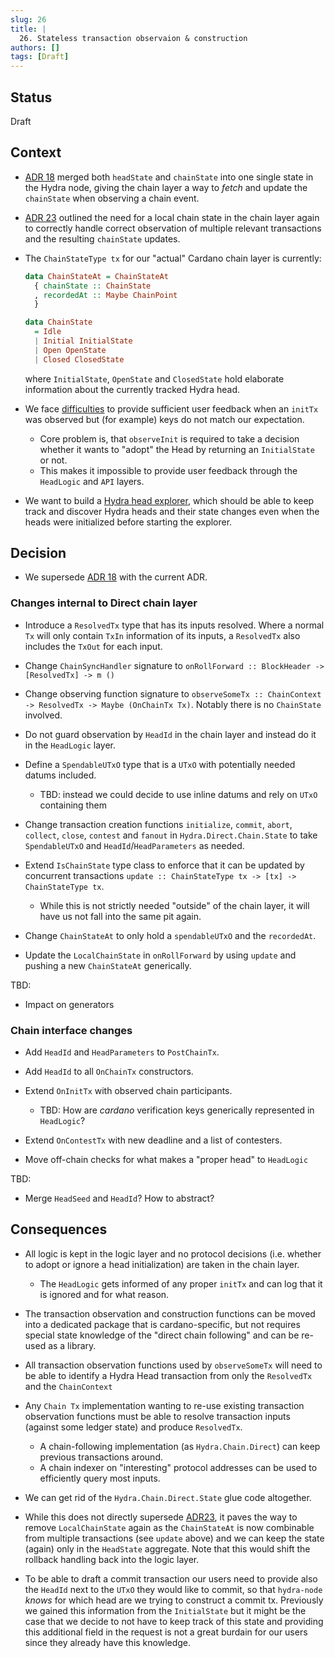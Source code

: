 ```yaml
---
slug: 26
title: |
  26. Stateless transaction observaion & construction
authors: []
tags: [Draft]
---
```


## Status

Draft

## Context

- [ADR 18](/adr/18) merged both `headState` and `chainState` into one single
  state in the Hydra node, giving the chain layer a way to _fetch_ and update
  the `chainState` when observing a chain event.

- [ADR 23](/adr/23) outlined the need for a local chain state in the chain layer
  again to correctly handle correct observation of multiple relevant
  transactions and the resulting `chainState` updates.

- The `ChainStateType tx` for our "actual" Cardano chain layer is currently:

  ```haskell
  data ChainStateAt = ChainStateAt
    { chainState :: ChainState
    , recordedAt :: Maybe ChainPoint
    }

  data ChainState
    = Idle
    | Initial InitialState
    | Open OpenState
    | Closed ClosedState
  ```

  where `InitialState`, `OpenState` and `ClosedState` hold elaborate information
  about the currently tracked Hydra head.

- We face [difficulties](https://github.com/input-output-hk/hydra/issues/529) to
  provide sufficient user feedback when an `initTx` was observed but (for
  example) keys do not match our expectation.

  - Core problem is, that `observeInit` is required to take a decision whether
    it wants to "adopt" the Head by returning an `InitialState` or not.
  - This makes it impossible to provide user feedback through the `HeadLogic`
    and `API` layers.

- We want to build a [Hydra head
  explorer](https://github.com/input-output-hk/hydra/issues/696), which should
  be able to keep track and discover Hydra heads and their state changes even
  when the heads were initialized before starting the explorer.

## Decision

- We supersede [ADR 18](/adr/18) with the current ADR.

### Changes internal to Direct chain layer

- Introduce a `ResolvedTx` type that has its inputs resolved. Where a normal
  `Tx` will only contain `TxIn` information of its inputs, a `ResolvedTx` also
  includes the `TxOut` for each input.

- Change `ChainSyncHandler` signature to `onRollForward :: BlockHeader -> [ResolvedTx] -> m ()`

- Change observing function signature to `observeSomeTx :: ChainContext ->
  ResolvedTx -> Maybe (OnChainTx Tx)`. Notably there is no `ChainState`
  involved.

- Do not guard observation by `HeadId` in the chain layer and instead do it in the `HeadLogic` layer.

- Define a `SpendableUTxO` type that is a `UTxO` with potentially needed datums included.

  - TBD: instead we could decide to use inline datums and rely on `UTxO` containing them

- Change transaction creation functions `initialize`, `commit`, `abort`,
  `collect`, `close`, `contest` and `fanout` in `Hydra.Direct.Chain.State` to
  take `SpendableUTxO` and `HeadId`/`HeadParameters` as needed.

- Extend `IsChainState` type class to enforce that it can be updated by
  concurrent transactions `update :: ChainStateType tx -> [tx] -> ChainStateType tx`.

  - While this is not strictly needed "outside" of the chain layer, it will have
    us not fall into the same pit again.

- Change `ChainStateAt` to only hold a `spendableUTxO` and the `recordedAt`.

- Update the `LocalChainState` in `onRollForward` by using `update` and pushing
  a new `ChainStateAt` generically.

TBD:

- Impact on generators

### Chain interface changes

- Add `HeadId` and `HeadParameters` to `PostChainTx`.
- Add `HeadId` to all `OnChainTx` constructors.
- Extend `OnInitTx` with observed chain participants.

  - TBD: How are _cardano_ verification keys generically represented in `HeadLogic`?

- Extend `OnContestTx` with new deadline and a list of contesters.
- Move off-chain checks for what makes a "proper head" to `HeadLogic`

TBD:

- Merge `HeadSeed` and `HeadId`? How to abstract?

## Consequences

- All logic is kept in the logic layer and no protocol decisions (i.e. whether
  to adopt or ignore a head initialization) are taken in the chain layer.

  - The `HeadLogic` gets informed of any proper `initTx` and can log that it is
    ignored and for what reason.

- The transaction observation and construction functions can be moved into a
  dedicated package that is cardano-specific, but not requires special state
  knowledge of the "direct chain following" and can be re-used as a library.

- All transaction observation functions used by `observeSomeTx` will need to be
  able to identify a Hydra Head transaction from only the `ResolvedTx` and the
  `ChainContext`

- Any `Chain Tx` implementation wanting to re-use existing transaction
  observation functions must be able to resolve transaction inputs (against some
  ledger state) and produce `ResolvedTx`.

  - A chain-following implementation (as `Hydra.Chain.Direct`) can keep previous
    transactions around.
  - A chain indexer on "interesting" protocol addresses can be used to
    efficiently query most inputs.

- We can get rid of the `Hydra.Chain.Direct.State` glue code altogether.

- While this does not directly supersede [ADR23](/adr/23), it paves the way to
  remove `LocalChainState` again as the `ChainStateAt` is now combinable from
  multiple transactions (see `update` above) and we can keep the state (again)
  only in the `HeadState` aggregate. Note that this would shift the rollback
  handling back into the logic layer.

- To be able to draft a commit transaction our users need to provide also the
  `HeadId` next to the `UTxO` they would like to commit, so that `hydra-node`
  _knows_ for which head are we trying to construct a commit tx. Previously we
  gained this information from the `InitialState` but it might be the case that
  we decide to not have to keep track of this state and providing this
  additional field in the request is not a great burdain for our users since
  they already have this knowledge.
